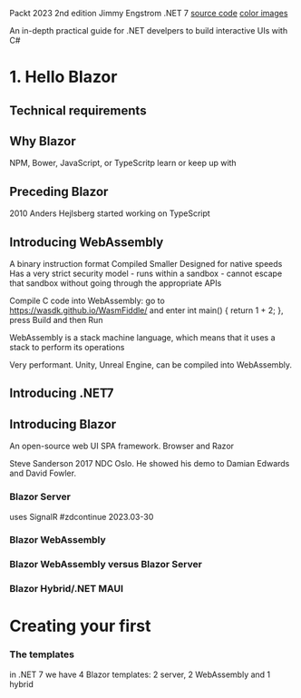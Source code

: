 Packt 2023
2nd edition
Jimmy Engstrom
.NET 7
[source code](https://github.com/PacktPublishing/Web-Development-with-Blazor-Second-Edition)
[color images]( https://packt.link/g0hSv)

An in-depth practical guide for .NET develpers to build interactive UIs with C#


# 1. Hello Blazor
## Technical requirements

## Why Blazor
NPM, Bower, JavaScript, or TypeScritp
learn or keep up with

## Preceding Blazor
2010 Anders Hejlsberg started working on TypeScript

## Introducing WebAssembly
A binary instruction format
Compiled
Smaller
Designed for native speeds
Has a very strict security model
	- runs within a sandbox
	- cannot escape that sandbox without going through the appropriate APIs

Compile C code into WebAssembly: go to https://wasdk.github.io/WasmFiddle/ and enter int main() { return 1 + 2; }, press Build and then Run

WebAssembly is a stack machine language, which means that it uses a stack to perform its operations

Very performant. Unity, Unreal Engine, can be compiled into WebAssembly.

## Introducing .NET7

## Introducing Blazor
An open-source web UI SPA framework.
Browser and Razor

Steve Sanderson 2017 NDC Oslo. He showed his demo to Damian Edwards and David Fowler.

### Blazor Server
uses SignalR
#zdcontinue 2023.03-30


### Blazor WebAssembly

### Blazor WebAssembly versus Blazor Server

### Blazor Hybrid/.NET MAUI

# Creating your first
### The templates
in .NET 7 we have 4 Blazor templates: 2 server, 2 WebAssembly
and 1 hybrid